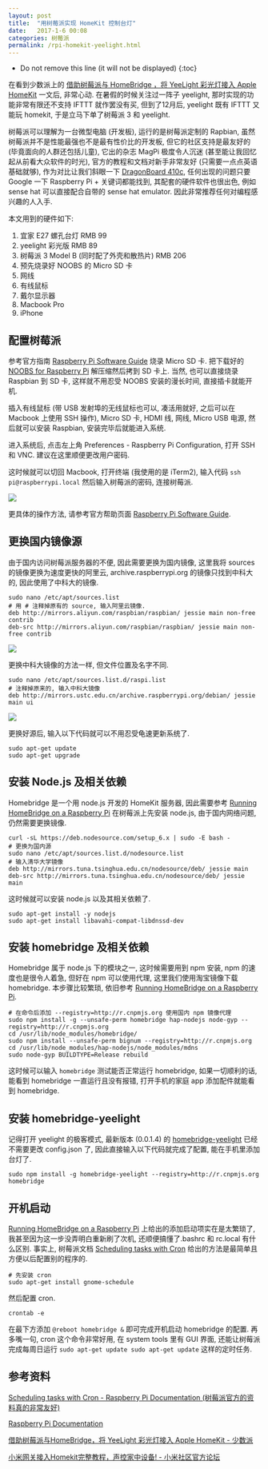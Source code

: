 ```yaml
---
layout: post
title:  "用树莓派实现 HomeKit 控制台灯"
date:   2017-1-6 00:08
categories: 树莓派
permalink: /rpi-homekit-yeelight.html
---
```

* Do not remove this line (it will not be displayed) 
{:toc}

在看到少数派上的 [借助树莓派与 HomeBridge ，将 YeeLight 彩光灯接入 Apple HomeKit](http://sspai.com/36617) 一文后, 非常心动. 在暑假的时候关注过一阵子 yeelight, 那时实现的功能非常有限还不支持 IFTTT 就作罢没有买, 但到了12月后, yeelight 既有 IFTTT 又能玩 homekit, 于是立马下单了树莓派 3 和 yeelight.

树莓派可以理解为一台微型电脑 (开发板), 运行的是树莓派定制的 Rapbian, 虽然树莓派并不是性能最强也不是最有性价比的开发板, 但它的社区支持是最友好的 (毕竟面向的人群还包括儿童), 它出的杂志 MagPi 极度令人沉迷 (甚至能让我回忆起从前看大众软件的时光), 官方的教程和文档对新手非常友好 (只需要一点点英语基础就够), 作为对比让我们斜眼一下 [DragonBoard 410c](https://developer.qualcomm.com/hardware/dragonboard-410c/tutorial-videos), 任何出现的问题只要 Google 一下 Raspberry Pi + 关键词都能找到, 其配套的硬件软件也很出色, 例如 sense hat 可以直接配合自带的 sense hat emulator. 因此非常推荐任何对编程感兴趣的人入手.

本文用到的硬件如下:
1. 宜家 E27 螺孔台灯 RMB 99
2. yeelight 彩光版 RMB 89
3. 树莓派 3 Model B (同时配了外壳和散热片) RMB 206
4. 预先烧录好 NOOBS 的 Micro SD 卡
5. 网线
6. 有线鼠标
7. 戴尔显示器
8. Macbook Pro
9. iPhone 

## 配置树莓派
参考官方指南 [Raspberry Pi Software Guide](https://www.raspberrypi.org/learning/software-guide/) 烧录 Micro SD 卡. 把下载好的 [NOOBS for Raspberry Pi](https://www.raspberrypi.org/downloads/noobs/) 解压缩然后拷到 SD 卡上. 当然, 也可以直接烧录 Raspbian 到 SD 卡, 这样就不用忍受 NOOBS 安装的漫长时间, 直接插卡就能开机.

插入有线鼠标 (带 USB 发射埠的无线鼠标也可以, 凑活用就好, 之后可以在 Macbook 上使用 SSH 操作), Micro SD 卡, HDMI 线, 网线, Micro USB 电源, 然后就可以安装 Raspbian, 安装完毕后就能进入系统.

进入系统后, 点击左上角 Preferences - Raspberry Pi Configuration, 打开 SSH 和 VNC. 建议在这里顺便更改用户密码.

这时候就可以切回 Macbook, 打开终端 (我使用的是 iTerm2), 输入代码 `ssh pi@raspberrypi.local` 然后输入树莓派的密码, 连接树莓派.

![](http://ww2.sinaimg.cn/large/006tNc79gw1fbg76r9rl7j30oa0g1mzm.jpg)

更具体的操作方法, 请参考官方帮助页面 [Raspberry Pi Software Guide](https://www.raspberrypi.org/learning/software-guide/).
 
## 更换国内镜像源
由于国内访问树莓派服务器的不便, 因此需要更换为国内镜像, 这里我将 sources 的镜像更换为速度更快的阿里云, archive.raspberrypi.org 的镜像只找到中科大的, 因此使用了中科大的镜像.

```
sudo nano /etc/apt/sources.list
# 用 # 注释掉原有的 source, 输入阿里云镜像.
deb http://mirrors.aliyun.com/raspbian/raspbian/ jessie main non-free contrib
deb-src http://mirrors.aliyun.com/raspbian/raspbian/ jessie main non-free contrib
```

![](http://ww3.sinaimg.cn/large/006tNc79gw1fbg76t6uh7j30oa0g142p.jpg)

更换中科大镜像的方法一样, 但文件位置及名字不同.

```
sudo nano /etc/apt/sources.list.d/raspi.list
# 注释掉原来的, 输入中科大镜像
deb http://mirrors.ustc.edu.cn/archive.raspberrypi.org/debian/ jessie main ui
```

![](http://ww4.sinaimg.cn/large/006tNc79gw1fbg76rmtg6j30oa0g1jtv.jpg)

更换好源后, 输入以下代码就可以不用忍受龟速更新系统了.
```
sudo apt-get update
sudo apt-get upgrade
```

## 安装 Node.js 及相关依赖
Homebridge 是一个用 node.js 开发的 HomeKit 服务器, 因此需要参考 [Running HomeBridge on a Raspberry Pi](https://github.com/nfarina/homebridge/wiki/Running-HomeBridge-on-a-Raspberry-Pi) 在树莓派上先安装 node.js, 由于国内网络问题, 仍然需要更换镜像.

```
curl -sL https://deb.nodesource.com/setup_6.x | sudo -E bash -
# 更换为国内源
sudo nano /etc/apt/sources.list.d/nodesource.list
# 输入清华大学镜像
deb http://mirrors.tuna.tsinghua.edu.cn/nodesource/deb/ jessie main
deb-src http://mirrors.tuna.tsinghua.edu.cn/nodesource/deb/ jessie main
```

这时候就可以安装 node.js 以及其相关依赖了.
```
sudo apt-get install -y nodejs
sudo apt-get install libavahi-compat-libdnssd-dev
```

## 安装 homebridge 及相关依赖
Homebridge 属于 node.js 下的模块之一, 这时候需要用到 npm 安装, npm 的速度也是很令人着急, 但好在 npm 可以使用代理, 这里我们使用淘宝镜像下载 homebridge. 本步骤比较繁琐, 依旧参考 [Running HomeBridge on a Raspberry Pi](https://github.com/nfarina/homebridge/wiki/Running-HomeBridge-on-a-Raspberry-Pi).

```
# 在命令后添加 --registry=http://r.cnpmjs.org 使用国内 npm 镜像代理
sudo npm install -g --unsafe-perm homebridge hap-nodejs node-gyp --registry=http://r.cnpmjs.org
cd /usr/lib/node_modules/homebridge/
sudo npm install --unsafe-perm bignum --registry=http://r.cnpmjs.org
cd /usr/lib/node_modules/hap-nodejs/node_modules/mdns
sudo node-gyp BUILDTYPE=Release rebuild
```

这时候可以输入 `homebridge` 测试能否正常运行 homebridge, 如果一切顺利的话, 能看到 homebridge 一直运行且没有报错, 打开手机的家庭 app 添加配件就能看到 homebridge.

## 安装 homebridge-yeelight
记得打开 yeelight 的极客模式, 最新版本 (0.0.1.4) 的 [homebridge-yeelight](https://www.npmjs.com/package/homebridge-yeelight) 已经不需要更改 config.json 了, 因此直接输入以下代码就完成了配置, 能在手机里添加台灯了.
```
sudo npm install -g homebridge-yeelight --registry=http://r.cnpmjs.org
homebridge
```

## 开机启动
[Running HomeBridge on a Raspberry Pi](https://github.com/nfarina/homebridge/wiki/Running-HomeBridge-on-a-Raspberry-Pi) 上给出的添加启动项实在是太繁琐了, 我甚至因为这一步没弄明白重新刷了次机, 还顺便搞懂了.bashrc 和 rc.local 有什么区别. 事实上, 树莓派文档 [Scheduling tasks with Cron](https://www.raspberrypi.org/documentation/linux/usage/cron.md)  给出的方法是最简单且方便以后配置别的程序的.

```
# 先安装 cron
sudo apt-get install gnome-schedule
```

然后配置 cron.

```
crontab -e
```

在最下方添加 `@reboot homebridge &` 即可完成开机启动 homebridge 的配置. 再多嘴一句, cron 这个命令非常好用, 在 system tools 里有 GUI 界面, 还能让树莓派完成每周日运行 `sudo apt-get update sudo apt-get update` 这样的定时任务.

## 参考资料
[Scheduling tasks with Cron - Raspberry Pi Documentation (树莓派官方的资料真的非常友好)](https://www.raspberrypi.org/documentation/linux/usage/cron.md)

[Raspberry Pi Documentation](https://www.raspberrypi.org/documentation/)

[借助树莓派与HomeBridge，将 YeeLight 彩光灯接入 Apple HomeKit - 少数派](http://sspai.com/36617)

[小米网关接入Homekit完整教程，声控家中设备! - 小米社区官方论坛](http://bbs.xiaomi.cn/t-13198850)         
         